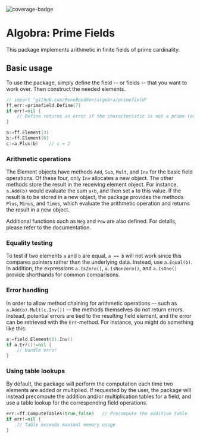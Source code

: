![coverage-badge](https://img.shields.io/badge/coverage-91.5%25-brightgreen?cacheSeconds=86400&style=flat)
# Algobra: Prime Fields
This package implements arithmetic in finite fields of prime cardinality.

## Basic usage
To use the package, simply define the field -- or fields -- that you want to work over. Then construct the needed elements.
```go
// import "github.com/ReneBoedker/algobra/primefield"
ff,err:=primefield.Define(7)
if err!=nil {
    // Define returns an error if the characteristic is not a prime (or too large)
}

a:=ff.Element(3)
b:=ff.Element(6)
c:=a.Plus(b)    // c = 2
```

### Arithmetic operations
The Element objects have methods `Add`, `Sub`, `Mult`, and `Inv` for the basic field operations. Of these four, only `Inv` allocates a new object. The other methods store the result in the receiving element object. For instance, `a.Add(b)` would evaluate the sum `a+b`, and then set `a` to this value. If the result is to be stored in a new object, the package provides the methods `Plus`, `Minus`, and `Times`, which evaluate the arithmetic operation and returns the result in a new object.

Additional functions such as `Neg` and `Pow` are also defined. For details, please refer to the documentation.

### Equality testing
To test if two elements `a` and `b` are equal, `a == b` will not work since this compares pointers rather than the underlying data. Instead, use `a.Equal(b)`. In addition, the expressions `a.IsZero()`, `a.IsNonzero()`, and `a.IsOne()` provide shorthands for common comparisons.

### Error handling
In order to allow method chaining for arithmetic operations -- such as `a.Add(b).Mult(c.Inv())` -- the methods themselves do not return errors. Instead, potential errors are tied to the resulting field element, and the error can be retrieved with the `Err`-method. For instance, you might do something like this:
``` go
a:=field.Element(0).Inv()
if a.Err()!=nil {
    // Handle error
}
```

### Using table lookups
By default, the package will perform the computation each time two elements are added or multiplied. If requested by the user, the package will instead precompute the addition and/or multiplication tables for a field, and use a table lookup for the corresponding field operations.
```go
err:=ff.ComputeTables(true,false)   // Precompute the addition table
if err!=nil {
    // Table exceeds maximal memory usage
}
```
